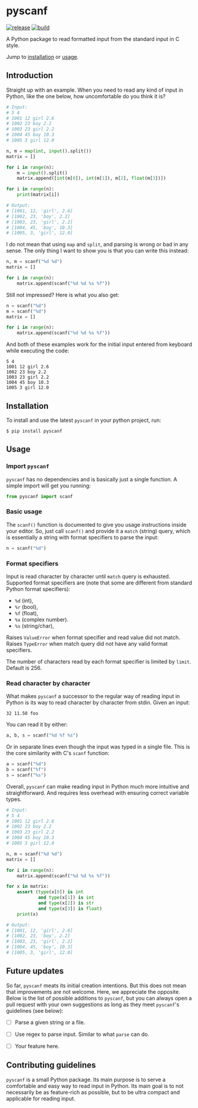 # pyscanf

<p>
    <a href="https://github.com/KirilStrezikozin/pyscanf/releases"><img src="https://img.shields.io/github/release/KirilStrezikozin/pyscanf.svg" alt="release"></a>
    <a href="https://github.com/KirilStrezikozin/pyscanf/actions"><img src="https://github.com/KirilStrezikozin/pyscanf/actions/workflows/python-publish.yml/badge.svg" alt="build"></a>
</p>

A Python package to read formatted input from the standard input in C style.

Jump to [installation](#installation) or [usage](#installation).

## Introduction

Straight up with an example. When you need to read any kind of input in Python, like the one below, how uncomfortable do you think it is? 

```python
# Input:
# 5 4
# 1001 12 girl 2.6
# 1002 23 boy 2.2
# 1003 23 girl 2.2
# 1004 45 boy 10.3
# 1005 3 girl 12.0

n, m = map(int, input().split())
matrix = []

for i in range(n):
    m = input().split()
    matrix.append([int(m[0]), int(m[1]), m[2], float(m[3])])

for i in range(n):
    print(matrix[i])

# Output:
# [1001, 12, 'girl', 2.6]
# [1002, 23, 'boy', 2.2]
# [1003, 23, 'girl', 2.2]
# [1004, 45, 'boy', 10.3]
# [1005, 3, 'girl', 12.0]

```

I do not mean that using `map` and `split`, and parsing is wrong or bad in any sense. The only thing I want to show you is that you can write this instead:

```python
n, m = scanf("%d %d")
matrix = []

for i in range(n):
    matrix.append(scanf("%d %d %s %f"))
```

Still not impressed? Here is what you also get:

```python
n = scanf("%d")
m = scanf("%d")
matrix = []

for i in range(n):
    matrix.append(scanf("%d %d %s %f"))
```

And both of these examples work for the initial input entered from keyboard while executing the code:

```
5 4
1001 12 girl 2.6
1002 23 boy 2.2
1003 23 girl 2.2
1004 45 boy 10.3
1005 3 girl 12.0
```

## Installation

To install and use the latest `pyscanf` in your python project, run:

```
$ pip install pyscanf
```


## Usage

### Import `pyscanf`

`pyscanf` has no dependencies and is basically just a single function. A simple import will get you running:

```python
from pyscanf import scanf
```

### Basic usage

The `scanf()` function is documented to give you usage instructions inside your editor. So, just call `scanf()` and provide it a `match` (string) query, which is essentially a string with format specifiers to parse the input:

```python
n = scanf("%d")
```

### Format specifiers

Input is read character by character until `match` query is exhausted. Supported format specifiers are (note that some are different from standard Python format specifiers):

- `%d` (int),
- `%r` (bool),
- `%f` (float),
- `%x` (complex number).
- `%s` (string/char),

Raises `ValueError` when format specifier and read value did not match.
Raises `TypeError` when match query did not have any valid format specifiers.

The number of characters read by each format specifier is limited by `limit`. Default is 256.

### Read character by character

What makes `pyscanf` a successor to the regular way of reading input in Python is its way to read character by character from stdin. Given an input:

```
32 11.50 foo
```

You can read it by either:

```python
a, b, s = scanf("%d %f %s")
```

Or in separate lines even though the input was typed in a single file. This is the core similarity with C's `scanf` function:

```python
a = scanf("%d")
b = scanf("%f")
s = scanf("%s")
```

Overall, `pyscanf` can make reading input in Python much more intuitive and straightforward. And requires less overhead with ensuring correct variable types.

```python
# Input:
# 5 4
# 1001 12 girl 2.6
# 1002 23 boy 2.2
# 1003 23 girl 2.2
# 1004 45 boy 10.3
# 1005 3 girl 12.0

n, m = scanf("%d %d")
matrix = []

for i in range(n):
    matrix.append(scanf("%d %d %s %f"))

for x in matrix:
    assert (type(x[0]) is int 
            and type(x[1]) is int
            and type(x[2]) is str
            and type(x[3]) is float)
    print(x)

# Output:
# [1001, 12, 'girl', 2.6]
# [1002, 23, 'boy', 2.2]
# [1003, 23, 'girl', 2.2]
# [1004, 45, 'boy', 10.3]
# [1005, 3, 'girl', 12.0]

```

## Future updates

So far, `pyscanf` meats its initial creation intentions. But this does not mean that improvements are not welcome. Here, we appreciate the opposite. Below is the list of possible additions to `pyscanf`, but you can always open a pull request with your own suggestions as long as they meet `pyscanf`'s guidelines (see below):

- [ ] Parse a given string or a file.
- [ ] Use regex to parse input. Similar to what `parse` can do.
- [ ] Your feature here.


## Contributing guidelines

`pyscanf` is a small Python package. Its main purpose is to serve a comfortable and easy way to read input in Python. Its main goal is to not necessarily be as feature-rich as possible, but to be ultra compact and applicable for reading input.
